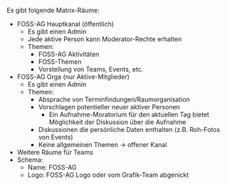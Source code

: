 Es gibt folgende Matrix-Räume:
- FOSS-AG Hauptkanal (öffentlich)
  - Es gibt einen Admin
  - Jede aktive Person kann Moderator-Rechte erhalten
  - Themen:
    - FOSS-AG Aktivitäten
    - FOSS-Themen
    - Vorstellung von Teams, Events, etc.
- FOSS-AG Orga (nur Aktive-Mitglieder)
  - Es gibt einen Admin
  - Themen:
    - Absprache von Terminfindungen/Raumorganisation
    - Vorschlagen potentieller neuer aktiver Personen
      - Ein Aufnahme-Moratorium für den aktuellen Tag bietet Möglichkeit der Diskussion über die Aufnahme
    - Diskussionen die persönliche Daten enthalten (z.B. Roh-Fotos von Events)
    - Keine allgemeinen Themen -> offener Kanal
- Weitere Räume für Teams
- Schema:
  - Name: FOSS-AG <Titel>
  - Logo: FOSS-AG Logo oder vom Grafik-Team abgenickt
